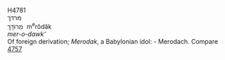 <body>
  <p>H4781<br>  מרדך  <br> מְרוֹדָך  ‎  m<sup>e</sup>rôdâk  <br><i>mer-o-dawk‘ </i><br>Of foreign derivation; <i>Merodak</i>, a Babylonian idol: - Merodach. Compare <a href="h4757.htm">4757</a> <br></p>
 </body>